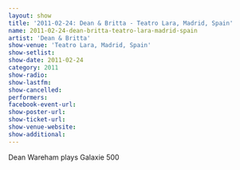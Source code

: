 ```yaml
---
layout: show
title: '2011-02-24: Dean & Britta - Teatro Lara, Madrid, Spain'
name: 2011-02-24-dean-britta-teatro-lara-madrid-spain
artist: 'Dean & Britta'
show-venue: 'Teatro Lara, Madrid, Spain'
show-setlist: 
show-date: 2011-02-24
category: 2011
show-radio: 
show-lastfm: 
show-cancelled: 
performers: 
facebook-event-url: 
show-poster-url: 
show-ticket-url: 
show-venue-website: 
show-additional: 
---
```


Dean Wareham plays Galaxie 500